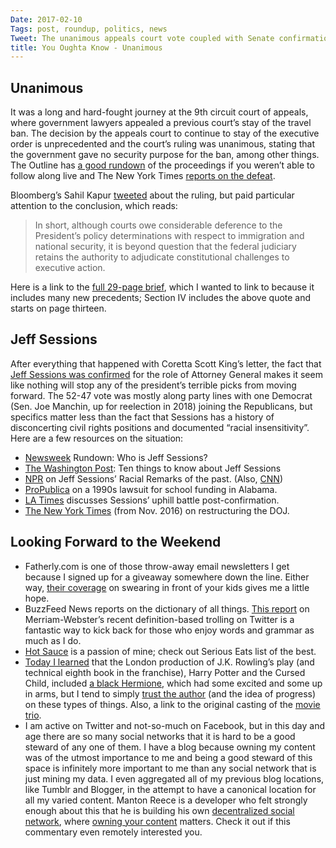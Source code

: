 ```yaml
---
Date: 2017-02-10
Tags: post, roundup, politics, news
Tweet: The unanimous appeals court vote coupled with Senate confirmation hearings. Plus, links to try to lighten the mood.
title: You Oughta Know - Unanimous
---
```


## Unanimous
It was a long and hard-fought journey at the 9th circuit court of appeals, where government lawyers appealed a previous court’s stay of the travel ban. The decision by the appeals court to continue to stay of the executive order is unprecedented and the court’s ruling was unanimous, stating that the government gave no security purpose for the ban, among other things. The Outline has [a good rundown][1] of the proceedings if you weren’t able to follow along live and The New York Times [reports on the defeat][2].

Bloomberg’s Sahil Kapur [tweeted][3] about the ruling, but paid particular attention to the conclusion, which reads:
> In short, although courts owe considerable deference to the President’s policy determinations with respect to immigration and national security, it is beyond question that the federal judiciary retains the authority to adjudicate constitutional challenges to executive action. 

Here is a link to the [full 29-page brief][4], which I wanted to link to because it includes many new precedents; Section IV includes the above quote and starts on page thirteen.

## Jeff Sessions
After everything that happened with Coretta Scott King’s letter, the fact that [Jeff Sessions was confirmed][5] for the role of Attorney General makes it seem like nothing will stop any of the president’s terrible picks from moving forward. The 52-47 vote was mostly along party lines with one Democrat (Sen. Joe Manchin, up for reelection in 2018) joining the Republicans, but specifics matter less than the fact that Sessions has a history of disconcerting civil rights positions and documented “racial insensitivity”. Here are a few resources on the situation:
+ [Newsweek][6] Rundown: Who is Jeff Sessions?
+ [The Washington Post][7]: Ten things to know about Jeff Sessions
+ [NPR][8] on Jeff Sessions’ Racial Remarks of the past. (Also, [CNN][9])
+ [ProPublica][10] on a 1990s lawsuit for school funding in Alabama. 
+ [LA Times][11] discusses Sessions’ uphill battle post-confirmation.
+ [The New York Times][12] (from Nov. 2016) on restructuring the DOJ.

## Looking Forward to the Weekend
+ Fatherly.com is one of those throw-away email newsletters I get because I signed up for a giveaway somewhere down the line. Either way, [their coverage][13] on swearing in front of your kids gives me a little hope.
+ BuzzFeed News reports on the dictionary of all things. [This report][14] on Merriam-Webster’s recent definition-based trolling on Twitter is a fantastic way to kick back for those who enjoy words and grammar as much as I do. 
+ [Hot Sauce][15] is a passion of mine; check out Serious Eats list of the best.
+ [Today I learned][16] that the London production of J.K. Rowling’s play (and technical eighth book in the franchise), Harry Potter and the Cursed Child, included [a black Hermione][17], which had some excited and some up in arms, but I tend to simply [trust the author][18] (and the idea of progress) on these types of things. Also, a link to the original casting of the [movie trio][19].
+ I am active on Twitter and not-so-much on Facebook, but in this day and age there are so many social networks that it is hard to be a good steward of any one of them. I have a blog because owning my content was of the utmost importance to me and being a good steward of this space is infinitely more important to me than any social network that is just mining my data. I even aggregated all of my previous blog locations, like Tumblr and Blogger, in the attempt to have a canonical location for all my varied content. Manton Reece is a developer who felt strongly enough about this that he is building his own [decentralized social network][20], where [owning your content][21] matters. Check it out if this commentary even remotely interested you.

[1]:	https://theoutline.com/post/1045/listen-to-judges-grill-a-justice-department-attorney-over-trump-s-travel-ban "The Outline"
[2]:	https://www.nytimes.com/2017/02/09/us/politics/appeals-court-trump-travel-ban.html?smid=tw-nytimes&smtyp=cur&_r=0 "The New York Times"
[3]:	https://twitter.com/sahilkapur/status/829833805540237312
[4]:	https://cdn.ca9.uscourts.gov/datastore/opinions/2017/02/09/17-35105.pdf "US Courts (.gov)"
[5]:	http://www.cnn.com/2017/02/08/politics/jeff-sessions-vote-senate-slog/index.html "CNN"
[6]:	http://www.newsweek.com/who-new-attorney-general-jeff-sessions-523460
[7]:	https://www.washingtonpost.com/news/the-fix/wp/2016/11/18/10-things-to-know-about-sen-jeff-sessions-donald-trumps-pick-for-attorney-general/?utm_term=.f7644aefb5c4
[8]:	http://www.npr.org/2016/11/18/502636034/racially-charged-remarks-derailed-trumps-attorney-general-nominee-30-years-ago
[9]:	http://www.cnn.com/2016/11/17/politics/jeff-sessions-racism-allegations/index.html
[10]:	https://www.propublica.org/article/how-jeff-sessions-helped-kill-equitable-school-funding-in-alabama
[11]:	http://www.latimes.com/politics/la-na-sessions-justice-department-20170206-story.html
[12]:	https://www.nytimes.com/2016/11/19/us/politics/jeff-sessions-donald-trump-attorney-general.html
[13]:	https://www.fatherly.com/parenting-and-relationships/expert-advice-cursing-kids-parents/
[14]:	https://www.buzzfeed.com/davidmack/defining-merriam-webster?utm_term=.bfXkbrW6D#.iwPvEBzKp
[15]:	http://www.seriouseats.com/2017/02/kenjis-favorite-hot-sauces-chili-pepper.html "Serious Eats"
[16]:	https://twitter.com/HCMarks/status/828643219562979329 "H.C. Marks, @hcmarks - Twitter"
[17]:	http://www.vanityfair.com/culture/2015/12/harry-potter-cursed-child-black-hermione "Vanity Fair"
[18]:	https://twitter.com/jk_rowling/status/678888094339366914 "J.K. Rowling on Twitter"
[19]:	https://www.bustle.com/articles/195950-harry-potter-and-the-sorcerers-stone-casting-director-reveals-how-she-found-the-golden-trio "Bustle"
[20]:	http://micro.blog/about
[21]:	http://www.manton.org/2017/02/owning-your-content-matters-right-now.html